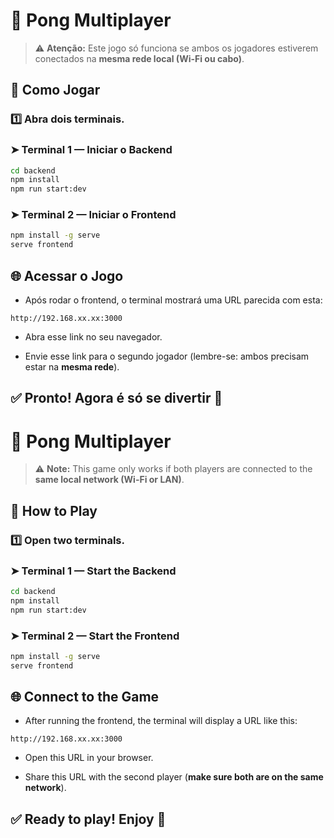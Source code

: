 # 🏓 Pong Multiplayer

> ⚠️ **Atenção:** Este jogo só funciona se ambos os jogadores estiverem conectados na **mesma rede local (Wi-Fi ou cabo)**.

## 🚀 Como Jogar

### 1️⃣ Abra **dois terminais**.

### ➤ Terminal 1 — Iniciar o Backend

```bash
cd backend
npm install
npm run start:dev
```

### ➤ Terminal 2 — Iniciar o Frontend

```bash
npm install -g serve
serve frontend
```

## 🌐 Acessar o Jogo

- Após rodar o frontend, o terminal mostrará uma URL parecida com esta:

```
http://192.168.xx.xx:3000
```

- Abra esse link no seu navegador.

- Envie esse link para o segundo jogador (lembre-se: ambos precisam estar na **mesma rede**).

## ✅ Pronto! Agora é só se divertir 🏓


# 🏓 Pong Multiplayer

> ⚠️ **Note:** This game only works if both players are connected to the **same local network (Wi-Fi or LAN)**.

## 🚀 How to Play

### 1️⃣ Open **two terminals**.

### ➤ Terminal 1 — Start the Backend

```bash
cd backend
npm install
npm run start:dev
```

### ➤ Terminal 2 — Start the Frontend

```bash
npm install -g serve
serve frontend
```

## 🌐 Connect to the Game

- After running the frontend, the terminal will display a URL like this:

```
http://192.168.xx.xx:3000
```

- Open this URL in your browser.

- Share this URL with the second player (**make sure both are on the same network**).

## ✅ Ready to play! Enjoy 🏓
